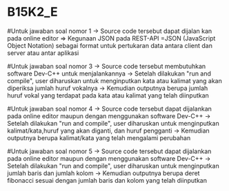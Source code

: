 # B15K2_E

#Untuk jawaban soal nomor 1
-> Source code tersebut dapat dijalan kan pada online editor
=> Kegunaan JSON pada REST-API
=JSON (JavaScript Object Notation) sebagai format untuk pertukaran data antara client dan server atau antar aplikasi

#Untuk jawaban soal nomor 3
-> Source code tersebut membutuhkan software Dev-C++ untuk menjalankannya
-> Setelah dilakukan "run and compile", user diharuskan untuk menginputkan kata atau kalimat yang akan diperiksa jumlah huruf vokalnya
-> Kemudian outputnya berupa jumlah huruf vokal yang terdapat pada kata atau kalimat yang telah diinputkan 

#Untuk jawaban soal nomor 4
-> Source code tersebut dapat dijalankan pada online editor maupun dengan menggunakan software Dev-C++ 
-> Setelah dilakukan "run and compile", user diharuskan untuk menginputkan kalimat/kata,huruf yang akan diganti, dan huruf pengganti
-> Kemudian outputnya berupa kalimat/kata yang telah mengalami perubahan

#Untuk jawaban soal nomor 5
-> Source code tersebut dapat dijalankan pada online editor maupun dengan menggunakan software Dev-C++ 
-> Setelah dilakukan "run and compile", user diharuskan untuk menginputkan jumlah baris dan jumlah kolom
-> Kemudian outputnya berupa deret fibonacci sesuai dengan jumlah baris dan kolom yang telah diinputkan
